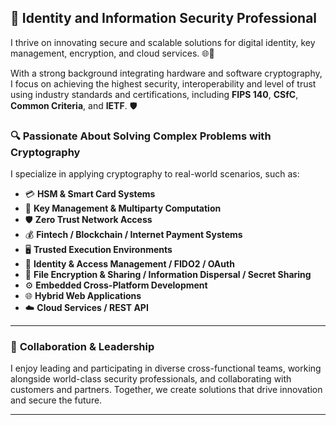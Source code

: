 ## 🔐 **Identity and Information Security Professional**

I thrive on innovating secure and scalable solutions for digital identity, key management, encryption, and cloud services. 🌐🚀

With a strong background integrating hardware and software cryptography, I focus on achieving the highest security, interoperability and level of trust using industry standards and certifications, including **FIPS 140**, **CSfC**, **Common Criteria**, and **IETF**. 🛡️

### 🔍 **Passionate About Solving Complex Problems with Cryptography**

I specialize in applying cryptography to real-world scenarios, such as:

- 💳 **HSM & Smart Card Systems**
- 🔑 **Key Management & Multiparty Computation**
- 🛡️ **Zero Trust Network Access**
- 💰 **Fintech / Blockchain / Internet Payment Systems**
- 🖥️ **Trusted Execution Environments**
- 🛂 **Identity & Access Management / FIDO2 / OAuth**
- 📁 **File Encryption & Sharing / Information Dispersal / Secret Sharing**
- ⚙️ **Embedded Cross-Platform Development**
- 🌐 **Hybrid Web Applications**
- ☁️ **Cloud Services / REST API**

---

### 👥 **Collaboration & Leadership**

I enjoy leading and participating in diverse cross-functional teams, working alongside world-class security professionals, and collaborating with customers and partners. Together, we create solutions that drive innovation and secure the future.

---

<!--
**reiddotcarlisle/reiddotcarlisle** is a ✨ _special_ ✨ repository because its `README.md` (this file) appears on your GitHub profile.

Here are some ideas to get you started:

- 🔭 I’m currently working on ...
- 🌱 I’m currently learning ...
- 👯 I’m looking to collaborate on ...
- 🤔 I’m looking for help with ...
- 💬 Ask me about ...
- 📫 How to reach me: ...
- 😄 Pronouns: ...
- ⚡ Fun fact: ...
-->
